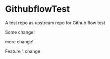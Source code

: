 # GithubflowTest
A test repo as upstream repo for Github flow test

Some change!

more change!

Feature 1 change